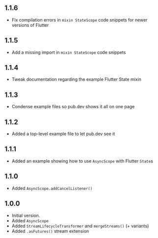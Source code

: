## 1.1.6

- Fix compilation errors in `mixin StateScope` code snippets for newer versions of Flutter 

## 1.1.5

- Add a missing import in `mixin StateScope` code snippets

## 1.1.4

- Tweak documentation regarding the example Flutter State mixin

## 1.1.3

- Condense example files so pub.dev shows it all on one page

## 1.1.2

- Added a top-level example file to let pub.dev see it

## 1.1.1

- Added an example showing how to use `AsyncScope` with Flutter `State`s

## 1.1.0

- Added `AsyncScope.addCancelListener()`

## 1.0.0

- Initial version.
- Added `AsyncScope`
- Added `StreamLifecycleTransformer` and `mergeStreams()` (+ variants)
- Added `.asFutures()` stream extension
